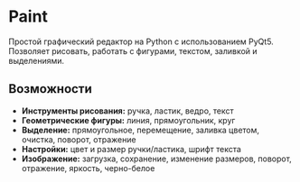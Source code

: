 # Paint 

Простой графический редактор на Python с использованием PyQt5.  
Позволяет рисовать, работать с фигурами, текстом, заливкой и выделениями.  

## Возможности

- **Инструменты рисования:** ручка, ластик, ведро, текст  
- **Геометрические фигуры:** линия, прямоугольник, круг  
- **Выделение:** прямоугольное, перемещение, заливка цветом, очистка, поворот, отражение  
- **Настройки:** цвет и размер ручки/ластика, шрифт текста  
- **Изображение:** загрузка, сохранение, изменение размеров, поворот, отражение, яркость, черно-белое  
